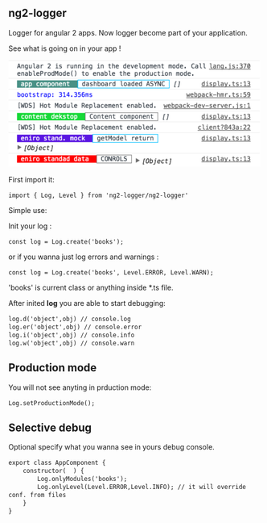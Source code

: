 ## ng2-logger ##



Logger for angular 2 apps. Now logger become part of your application.

See what is going on in your app !

![Modules marked](screen.png)

First import it:

    import { Log, Level } from 'ng2-logger/ng2-logger'

Simple use:

Init your log :

    const log = Log.create('books'); 

or if you wanna just log errors and warnings :

    const log = Log.create('books', Level.ERROR, Level.WARN); 
    
'books' is current class or anything inside *.ts file. 

After inited **log** you are able to start debugging: 

    log.d('object',obj) // console.log
    log.er('object',obj) // console.error
    log.i('object',obj) // console.info
    log.w('object',obj) // console.warn



**Production mode**
-------------------

You will not see anyting in prduction mode:

    Log.setProductionMode();


**Selective debug**
-------------------

Optional specify what you wanna see in yours debug console.

    export class AppComponent {   
        constructor(  ) {
            Log.onlyModules('books');
            Log.onlyLevel(Level.ERROR,Level.INFO); // it will override conf. from files
        }    
    }




